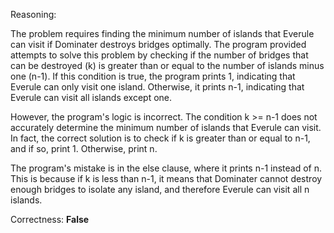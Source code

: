 Reasoning:

The problem requires finding the minimum number of islands that Everule can visit if Dominater destroys bridges optimally. The program provided attempts to solve this problem by checking if the number of bridges that can be destroyed (k) is greater than or equal to the number of islands minus one (n-1). If this condition is true, the program prints 1, indicating that Everule can only visit one island. Otherwise, it prints n-1, indicating that Everule can visit all islands except one.

However, the program's logic is incorrect. The condition k >= n-1 does not accurately determine the minimum number of islands that Everule can visit. In fact, the correct solution is to check if k is greater than or equal to n-1, and if so, print 1. Otherwise, print n.

The program's mistake is in the else clause, where it prints n-1 instead of n. This is because if k is less than n-1, it means that Dominater cannot destroy enough bridges to isolate any island, and therefore Everule can visit all n islands.

Correctness: **False**